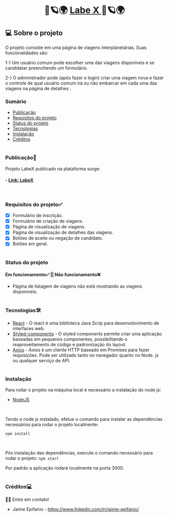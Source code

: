 <h1 align="center">
    🚀🪐🌍 <a href="#" alt="site do projeto" target="_blank"> Labe X </a> 🚀🪐🌍
</h1>

## 💻 Sobre o projeto

   O projeto consiste em uma página de viagens interplanetárias. 
Suas funcionalidades são: </h3>
<p> 1-) Um usuário comum pode escolher uma das viagens disponíveis e se candidatar preenchendo um formulário.</p>
<p> 2-) O administrador pode (após fazer o login) criar uma viagem nova e fazer o controle de qual usuário comum irá ou não embarcar em cada uma das viagens na página de detalhes .</p>

### Sumário

  - [Publicação](#publicação)
  - [Requisitos do projeto](#requisitos-do-projeto)
  - [Status do projeto](#status-do-projeto)
  - [Tecnologias](#tecnologias)  
  - [Instalação](#instalação)
  - [Créditos](#créditos)
<br/><br/>

### Publicação🎨

Projeto LabeX publicado na plataforma surge:

#### - [Link: LabeX](http://ready-level.surge.sh/)
<br/>

### Requisitos do projeto✅

- [X] Formulário de inscrição.
- [X] Formulário de criação de viagens.
- [x] Página de visualização de viagens.
- [X] Página de visualização de detalhes das viagens.
- [X] Botões de aceite ou negação de candidato.
- [X] Botões em geral.
<br/><br/>

### Status do projeto

#### Em funcionamento✅ || Não funcionamento❌ 
- Página de listagem de viagens não está mostrando as viagens disponíveis.
<br/><br/>

### Tecnologias🛠

  - [React](https://pt-br.reactjs.org/)  - O react é uma biblioteca Java Scrip para desenvolovimento de interfaces web.
  - [Styled-components](https://styled-components.com/) - O styled components permite criar uma aplicação baseadas em pequenos componentes, possibilitando o reaproveitamento de código e padronização do layout.
  - [Axios](https://github.com/axios/axios) - Axios é um cliente HTTP baseado em Promises para fazer requisições. Pode ser utilizado tanto no navegador quanto no Node. js ou qualquer serviço de API.
  <br/><br/>

### Instalação

Para rodar o projeto na máquina local é necessário a instalação do node js:
- [NodeJS](https://nodejs.org/en/download/)
<br/>

Tendo o node js instalado, efetue o comando para instalar as dependências necessários para rodar o projeto localmente:
```
npm install 
```
<br/>

Pós instalação das dependências, execute o comando necessário para rodar o projeto:
`npm start`
<br/>

Por padrão a aplicação rodará localmente na porta 3000.
<br/><br/>

### Créditos💻
 👋🏽 Entre em contato!
 <br/>
* Jaime Epifanio - https://www.linkedin.com/in/jaime-epifanio/
